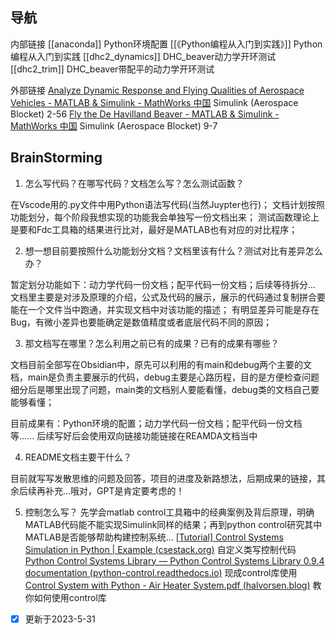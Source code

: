 ## 导航

内部链接
[[anaconda]] Python环境配置
[[《Python编程从入门到实践》]] Python编程从入门到实践
[[dhc2_dynamics]] DHC_beaver动力学开环测试
[[dhc2_trim]] DHC_beaver带配平的动力学开环测试

外部链接
[Analyze Dynamic Response and Flying Qualities of Aerospace Vehicles - MATLAB & Simulink - MathWorks 中国](https://ww2.mathworks.cn/help/aeroblks/analyze-dynamic-response-and-flying-qualities-of-aerospace-vehicles.html?searchHighlight=this%20template%20uses%20a%206DOF&s_tid=srchtitle_this%20template%20uses%20a%206DOF_1#mw_7530ee8e-d206-4db2-b73c-3d66075b402a) Simulink (Aerospace Blocket) 2-56
[Fly the De Havilland Beaver - MATLAB & Simulink - MathWorks 中国](https://ww2.mathworks.cn/help/aeroblks/fly-the-dehavilland-beaver.html?searchHighlight=beaver&s_tid=srchtitle_beaver_1) Simulink (Aerospace Blocket) 9-7

## BrainStorming

1. 怎么写代码？在哪写代码？文档怎么写？怎么测试函数？

在Vscode用的.py文件中用Python语法写代码(当然Juypter也行)；
文档计划按照功能划分，每个阶段我想实现的功能我会单独写一份文档出来；
测试函数理论上是要和Fdc工具箱的结果进行比对，最好是MATLAB也有对应的对比程序；

2. 想一想目前要按照什么功能划分文档？文档里该有什么？测试对比有差异怎么办？

暂定划分功能如下：动力学代码一份文档；配平代码一份文档；后续等待拆分...
文档里主要是对涉及原理的介绍，公式及代码的展示，展示的代码通过复制拼合要能在一个文件当中跑通，并实现文档中对该功能的描述；
有明显差异可能是存在Bug，有微小差异也要能确定是数值精度或者底层代码不同的原因；

3. 那文档写在哪里？怎么利用之前已有的成果？已有的成果有哪些？

文档目前全部写在Obsidian中，原先可以利用的有main和debug两个主要的文档，main是负责主要展示的代码，debug主要是心路历程，目的是方便检查问题细分后是哪里出现了问题，main类的文档别人要能看懂，debug类的文档自己要能够看懂；

目前成果有：Python环境的配置；动力学代码一份文档；配平代码一份文档等...... 后续写好后会使用双向链接功能链接在REAMDA文档当中

4. README文档主要干什么？

目前就写写发散思维的问题及回答，项目的进度及新路想法，后期成果的链接，其余后续再补充...哦对，GPT是肯定要考虑的！

5. 控制怎么写？
先学会matlab control工具箱中的经典案例及背后原理，明确MATLAB代码能不能实现Simulink同样的结果；再到python control研究其中MATLAB是否能够帮助构建控制系统...
[[Tutorial] Control Systems Simulation in Python | Example (csestack.org)](https://www.csestack.org/control-systems-simulation-python-example/) 自定义类写控制代码
[Python Control Systems Library — Python Control Systems Library 0.9.4 documentation (python-control.readthedocs.io)](https://python-control.readthedocs.io/en/0.9.4/) 现成control库使用
[Control System with Python - Air Heater System.pdf (halvorsen.blog)](https://www.halvorsen.blog/documents/programming/python/resources/powerpoints/Control%20System%20with%20Python%20-%20Air%20Heater%20System.pdf) 教你如何使用control库





- [x] 更新于2023-5-31
